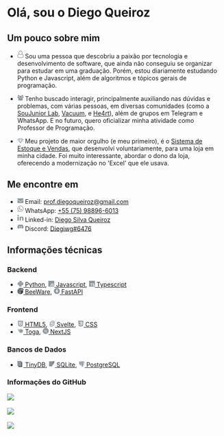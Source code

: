 # Olá, sou o Diego Queiroz

## Um pouco sobre mim

- <img src="assets/user-o.svg" width="14" /> Sou uma pessoa que descobriu a paixão por tecnologia e desenvolvimento de software, que ainda não conseguiu se organizar para estudar em uma graduação. Porém, estou diariamente estudando Python e Javascript, além de algoritmos e tópicos gerais de programação.

- <img src="assets/users.svg" width="14" /> Tenho buscado interagir, principalmente auxiliando nas dúvidas e problemas, com várias pessoas, em diversas comunidades (como a [SouJunior Lab](https://discord.gg/soujunior-community-759176734460346423), [Vacuum](https://discord.gg/vacuum), e [He4rt](https://discord.gg/he4rt)), além de grupos em Telegram e WhatsApp. E no futuro, quero oficializar minha atividade como Professor de Programação.

<a name="Discord"></a>

- <img src="assets/diamond.svg" width="14" /> Meu projeto de maior orgulho (e meu primeiro), é o [Sistema de Estoque e Vendas](https://github.com/Diegiwg/sistema-de-vendas-inventario-queiroz-lubrificantes), que desenvolvi voluntariamente, para uma loja em minha cidade. Foi muito interessante, abordar o dono da loja, oferecendo a modernização no 'Excel' que ele usava.

## Me encontre em

- <img src="assets/envelope.svg" width="14" /> Email: [prof.diegoqueiroz@gmail.com](mailto:prof.diegoqueiroz@gmail.com)
- <img src="assets/whatsapp.svg" width="14" /> WhatsApp: [+55 (75) 98896-6013](https://wa.me/5575988966013)
- <img src="assets/linkedin.svg" width="14" /> Linked-in: [Diego Silva Queiroz](https://www.linkedin.com/in/diego-silva-queiroz)
- <img src="assets/discord.svg" width="14" /> Discord: [Diegiwg#6476](#Discord)

## Informações técnicas

### Backend

- [<img src="assets/python.svg" width="14" /> Python](https://www.python.org/), [<img src="assets/javascript.svg" width="14" /> Javascript](https://www.javascript.com/), [<img src="assets/typescript.svg" width="14" /> Typescript](https://www.typescriptlang.org/)
- [<img src="assets/beeware.svg" width="14" /> BeeWare](https://beeware.org/), [<img src="assets/fastapi.svg" width="14" /> FastAPI](https://fastapi.tiangolo.com/)

### Frontend

- [<img src="assets/html5.svg" width="14" /> HTML5](https://developer.mozilla.org/pt-BR/docs/Web/HTML), [<img src="assets/svelte.svg" width="14" /> Svelte](https://svelte.dev/), [<img src="assets/css.svg" width="14" /> CSS](https://developer.mozilla.org/pt-BR/docs/Web/CSS)
- [<img src="assets/toga.svg" width="14" /> Toga](https://toga.readthedocs.io/), [<img src="assets/nextjs.svg" width="14" /> NextJS](https://nextjs.org/)

### Bancos de Dados

- [<img src="assets/tinydb.svg" width="14" /> TinyDB](https://tinydb.readthedocs.io/), [<img src="assets/x-sqlite.svg" width="14" /> SQLite](https://www.sqlite.org/), [<img src="assets/postgresql.svg" width="14" /> PostgreSQL](https://www.postgresql.org/)

### Informações do GitHub

![](https://komarev.com/ghpvc/?username=Diegiwg&color=lightgrey&style=for-the-badge&label=VISUALIZA%C3%87%C3%95ES%20DO%20PERFIL)

![](https://github-readme-streak-stats.herokuapp.com?user=Diegiwg&theme=transparent&locale=pt_BR&date_format=j%2Fn%5B%2FY%5D&card_width=467)

![](https://github-readme-stats.vercel.app/api?username=Diegiwg&theme=transparent&count_private=false&show_icons=true&locale=pt-BR)
